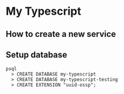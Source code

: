 # My Typescript

## How to create a new service

## Setup database

```
psql
  > CREATE DATABASE my-typescript
  > CREATE DATABASE my-typescript-testing
  > CREATE EXTENSION "uuid-ossp";
```
